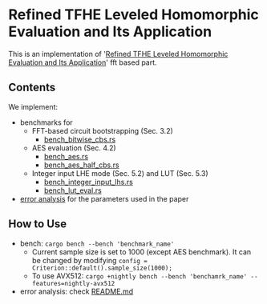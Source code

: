 # Refined TFHE Leveled Homomorphic Evaluation and Its Application
This is an implementation of '[Refined TFHE Leveled Homomorphic Evaluation and Its Application](https://eprint.iacr.org/2024/1318)' fft based part.

## Contents
We implement:
- benchmarks for
  - FFT-based circuit bootstrapping (Sec. 3.2)
    - [bench_bitwise_cbs.rs](benches/bench_bitwise_cbs.rs)
  - AES evaluation (Sec. 4.2)
    - [bench_aes.rs](benches/bench_aes.rs)
    - [bench_aes_half_cbs.rs](benches/bench_aes_half_cbs.rs)
  - Integer input LHE mode (Sec. 5.2) and LUT (Sec. 5.3)
    - [bench_integer_input_lhs.rs](benches/bench_integer_input_lhe.rs)
    - [bench_lut_eval.rs](benches/bench_lut_eval.rs)
- [error analysis](error_analysis) for the parameters used in the paper

## How to Use
- bench: `cargo bench --bench 'benchmark_name'`
  - Current sample size is set to 1000 (except AES benchmark). It can be changed by modifying `config = Criterion::default().sample_size(1000);`
  - To use AVX512: `cargo +nightly bench --bench 'benchamrk_name' --features=nightly-avx512`
- error analysis: check [README.md](error_analysis/README.md)